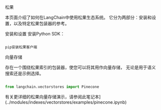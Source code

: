 松果


本页面介绍了如何在LangChain中使用松果生态系统。
它分为两部分：安装和设置，以及特定松果包装器的参考。


安装和设置
安装Python SDK：
```bash

pip安装松果客户端
```





向量存储


存在一个围绕松果索引的包装器，使您可以将其用作向量存储，
无论是用于语义搜索还是示例选择。


```python

from langchain.vectorstores import Pinecone

```



有关更详细的松果向量存储演示，请参阅此笔记本](../modules/indexes/vectorstores/examples/pinecone.ipynb)
